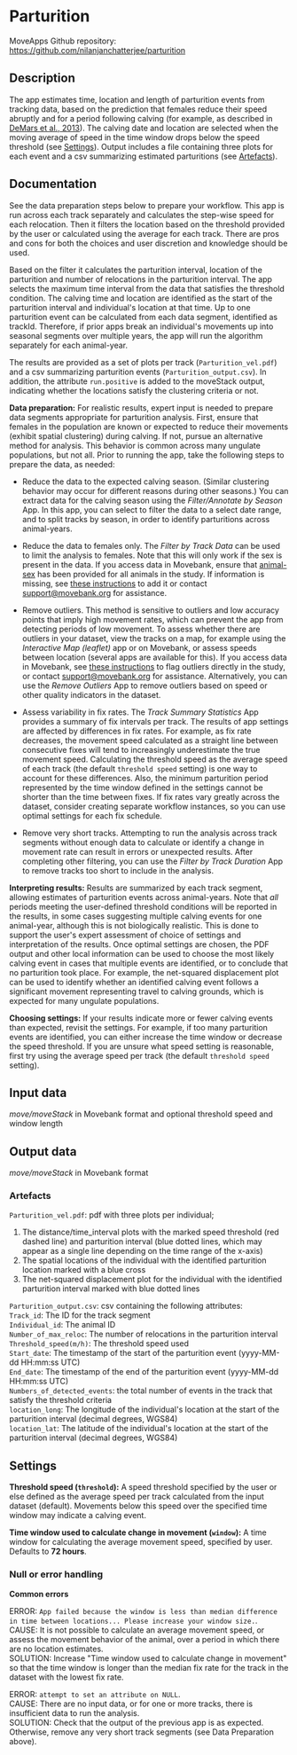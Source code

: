# Parturition

MoveApps 
Github repository: https://github.com/nilanjanchatterjee/parturition

## Description

The app estimates time, location and length of parturition events from tracking data, based on the prediction that females reduce their speed abruptly and for a period following calving (for example, as described in [DeMars et al., 2013](https://doi.org/10.1002/ece3.785)). The calving date and location are selected when the moving average of speed in the time window drops below the speed threshold (see [Settings](#settings)). Output includes a file containing three plots for each event and a csv summarizing estimated parturitions (see [Artefacts](#artefacts)). 

## Documentation

See the data preparation steps below to prepare your workflow. This app is run across each track separately and calculates the step-wise speed for each relocation. Then it filters the location based on the threshold provided by the user or calculated using the average for each track. There are pros and cons for both the choices and user discretion and knowledge should be used.

Based on the filter it calculates the parturition interval, location of the parturition and number of relocations in the parturition interval. The app selects the maximum time interval from the data that satisfies the threshold condition. The calving time and location are identified as the start of the parturition interval and individual's location at that time. Up to one parturition event can be calculated from each data segment, identified as trackId. Therefore, if prior apps break an individual's movements up into seasonal segments over multiple years, the app will run the algorithm separately for each animal-year.

The results are provided as a set of plots per track (`Parturition_vel.pdf`) and a csv summarizing parturition events (`Parturition_output.csv`). In addition, the attribute `run.positive` is added to the moveStack output, indicating whether the locations satisfy the clustering criteria or not.

**Data preparation:** For realistic results, expert input is needed to prepare data segments appropriate for parturition analysis. First, ensure that females in the population are known or expected to reduce their movements (exhibit spatial clustering) during calving. If not, pursue an alternative method for analysis. This behavior is common across many ungulate populations, but not all. Prior to running the app, take the following steps to prepare the data, as needed:

* Reduce the data to the expected calving season. (Similar clustering behavior may occur for different reasons during other seasons.) You can extract data for the calving season using the *Filter/Annotate by Season* App. In this app, you can select to filter the data to a select date range, and to split tracks by season, in order to identify parturitions across animal-years.

* Reduce the data to females only. The *Filter by Track Data* can be used to limit the analysis to females. Note that this will only work if the sex is present in the data. If you access data in Movebank, ensure that [animal-sex](http://vocab.nerc.ac.uk/collection/MVB/current/MVB000023/) has been provided for all animals in the study. If information is missing, see [these instructions](https://www.movebank.org/cms/movebank-content/upload-qc#add_deployments_and_reference_data) to add it or contact support@movebank.org for assistance.

* Remove outliers. This method is sensitive to outliers and low accuracy points that imply high movement rates, which can prevent the app from detecting periods of low movement. To assess whether there are outliers in your dataset, view the tracks on a map, for example using the *Interactive Map (leaflet)* app or on Movebank, or assess speeds between location (several apps are available for this). If you access data in Movebank, see [these instructions](https://www.movebank.org/cms/movebank-content/upload-qc#flag_outliers) to flag outliers directly in the study, or contact support@movebank.org for assistance. Alternatively, you can use the *Remove Outliers* App to remove outliers based on speed or other quality indicators in the dataset.

* Assess variability in fix rates. The *Track Summary Statistics* App provides a summary of fix intervals per track. The results of app settings are affected by differences in fix rates. For example, as fix rate decreases, the movement speed calculated as a straight line between consecutive fixes will tend to increasingly underestimate the true movement speed. Calculating the threshold speed as the average speed of each track (the default `threshold speed` setting) is one way to account for these differences. Also, the minimum parturition period represented by the time window defined in the settings cannot be shorter than the time between fixes. If fix rates vary greatly across the dataset, consider creating separate workflow instances, so you can use optimal settings for each fix schedule.

* Remove very short tracks. Attempting to run the analysis across track segments without enough data to calculate or identify a change in movement rate can result in errors or unexpected results. After completing other filtering, you can use the *Filter by Track Duration* App to remove tracks too short to include in the analysis.

**Interpreting results:** Results are summarized by each track segment, allowing estimates of parturition events across animal-years. Note that *all* periods meeting the user-defined threshold conditions will be reported in the results, in some cases suggesting multiple calving events for one animal-year, although this is not biologically realistic. This is done to support the user's expert assessment of choice of settings and interpretation of the results. Once optimal settings are chosen, the PDF output and other local information can be used to choose the most likely calving event in cases that multiple events are identified, or to conclude that no parturition took place. For example, the net-squared displacement plot can be used to identify whether an identified calving event follows a significant movement representing travel to calving grounds, which is expected for many ungulate populations. 

**Choosing settings:** If your results indicate more or fewer calving events than expected, revisit the settings. For example, if too many parturition events are identified, you can either increase the time window or decrease the speed threshold. If you are unsure what speed setting is reasonable, first try using the average speed per track (the default `threshold speed` setting).

## Input data

*move/moveStack* in Movebank format and optional threshold speed and window length

## Output data

*move/moveStack* in Movebank format

### Artefacts
`Parturition_vel.pdf`: pdf with three plots per individual; 
1. The distance/time_interval plots with the marked speed threshold (red dashed line) and parturition interval (blue dotted lines, which may appear as a single line depending on the time range of the x-axis)    
2. The spatial locations of the individual with the identified parturition location marked with a blue cross
3. The net-squared displacement plot for the individual with the identified parturition interval marked with blue dotted lines 
 
`Parturition_output.csv`: csv containing the following attributes:   
`Track_id`: The ID for the track segment   
`Individual_id`: The animal ID   
`Number_of_max_reloc`: The number of relocations in the parturition interval   
`Threshold_speed(m/h)`: The threshold speed used   
`Start_date`: The timestamp of the start of the parturition event (yyyy-MM-dd HH:mm:ss UTC)   
`End_date`: The timestamp of the end of the parturition event (yyyy-MM-dd HH:mm:ss UTC)   
`Numbers_of_detected_events`: the total number of events in the track that satisfy the threshold criteria  
`location_long`: The longitude of the individual's location at the start of the parturition interval (decimal degrees, WGS84)   
`location_lat`: The latitude of the individual's location at the start of the parturition interval (decimal degrees, WGS84)

## Settings

**Threshold speed (`threshold`):** A speed threshold specified by the user or else defined as the average speed per track calculated from the input dataset (default). Movements below this speed over the specified time window may indicate a calving event.
   
**Time window used to calculate change in movement (`window`):** A time window for calculating the average movement speed, specified by user. Defaults to **72 hours**.

### Null or error handling

**Common errors**

ERROR: `App failed because the window is less than median difference in time between locations... Please increase your window size.`.  
CAUSE: It is not possible to calculate an average movement speed, or assess the movement behavior of the animal, over a period in which there are no location estimates.  
SOLUTION: Increase "Time window used to calculate change in movement" so that the time window is longer than the median fix rate for the track in the dataset with the lowest fix rate.

ERROR: `attempt to set an attribute on NULL`.  
CAUSE: There are no input data, or for one or more tracks, there is insufficient data to run the analysis.  
SOLUTION: Check that the output of the previous app is as expected. Otherwise, remove any very short track segments (see Data Preparation above).